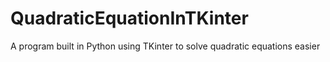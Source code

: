 # QuadraticEquationInTKinter
A program built in Python using TKinter to solve quadratic equations easier
